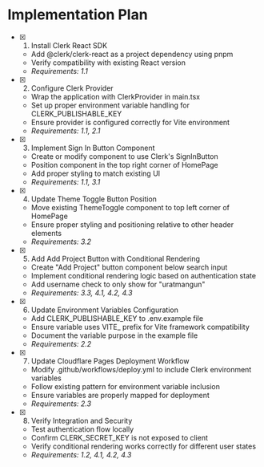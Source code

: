 # Implementation Plan

- [x] 1. Install Clerk React SDK
  - Add @clerk/clerk-react as a project dependency using pnpm
  - Verify compatibility with existing React version
  - _Requirements: 1.1_

- [x] 2. Configure Clerk Provider
  - Wrap the application with ClerkProvider in main.tsx
  - Set up proper environment variable handling for CLERK_PUBLISHABLE_KEY
  - Ensure provider is configured correctly for Vite environment
  - _Requirements: 1.1, 2.1_

- [x] 3. Implement Sign In Button Component
  - Create or modify component to use Clerk's SignInButton
  - Position component in the top right corner of HomePage
  - Add proper styling to match existing UI
  - _Requirements: 1.1, 3.1_

- [x] 4. Update Theme Toggle Button Position
  - Move existing ThemeToggle component to top left corner of HomePage
  - Ensure proper styling and positioning relative to other header elements
  - _Requirements: 3.2_

- [x] 5. Add Add Project Button with Conditional Rendering
  - Create "Add Project" button component below search input
  - Implement conditional rendering logic based on authentication state
  - Add username check to only show for "uratmangun"
  - _Requirements: 3.3, 4.1, 4.2, 4.3_

- [x] 6. Update Environment Variables Configuration
  - Add CLERK_PUBLISHABLE_KEY to .env.example file
  - Ensure variable uses VITE_ prefix for Vite framework compatibility
  - Document the variable purpose in the example file
  - _Requirements: 2.2_

- [x] 7. Update Cloudflare Pages Deployment Workflow
  - Modify .github/workflows/deploy.yml to include Clerk environment variables
  - Follow existing pattern for environment variable inclusion
  - Ensure variables are properly mapped for deployment
  - _Requirements: 2.3_

- [x] 8. Verify Integration and Security
  - Test authentication flow locally
  - Confirm CLERK_SECRET_KEY is not exposed to client
  - Verify conditional rendering works correctly for different user states
  - _Requirements: 1.2, 4.1, 4.2, 4.3_
